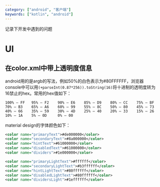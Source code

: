 ```yaml
---
category: ["android", "客户端"]
keywords: ["kotlin", "android"]
---
```


记录下开发中遇到的问题

<!-- more -->

# UI
## 在color.xml中带上透明度信息
android用的是argb的写法，例如50%的白色表示为#80FFFFFF，浏览器console中可以用`(+parseInt(0.87*256)).toString(16)`将十进制的透明度转为16禁止的hex。常用的hex值如下：
```
100% — FF   95% — F2    90% — E6    85% — D9    80% — CC    75% — BF
70% — B3    65% — A6    60% — 99    55% — 8C    50% — 80    45% — 73
40% — 66    35% — 59    30% — 4D    25% — 40    20% — 33    15% — 26
10% — 1A    5% — 0D     0% — 00
```
material design的字体颜色如下：
```xml
<color name="primaryText">#de000000</color>
<color name="secondaryText">#8a000000</color>
<color name="hintText">#61000000</color>
<color name="disabledText">#61000000</color>
<color name="dividers">#1e000000</color>

<color name="primaryLightText">#ffffff</color>
<color name="secondaryLightText">#b3ffffff</color>
<color name="hintLightText">#80ffffff</color>
<color name="disabledLightText">#80ffffff</color>
<color name="dividersLight">#1effffff</color>
```